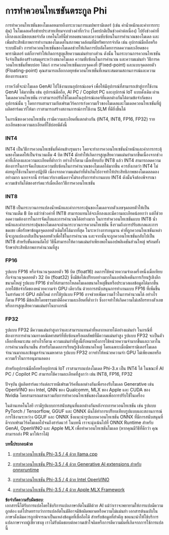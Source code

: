 # **การทำควอนไทเซชันตระกูล Phi**

การทำควอนไทเซชันของโมเดลหมายถึงกระบวนการแมปพารามิเตอร์ (เช่น ค่าน้ำหนักและค่าการกระตุ้น) ในโมเดลเครือข่ายประสาทเทียมจากช่วงค่าที่กว้าง (โดยปกติเป็นช่วงค่าต่อเนื่อง) ไปยังช่วงค่าที่เล็กลงและมีขอบเขตจำกัด เทคโนโลยีนี้ช่วยลดขนาดและความซับซ้อนในการคำนวณของโมเดล และเพิ่มประสิทธิภาพการทำงานของโมเดลในสภาพแวดล้อมที่มีทรัพยากรจำกัด เช่น อุปกรณ์มือถือหรือระบบฝังตัว การทำควอนไทเซชันของโมเดลช่วยให้เกิดการบีบอัดโดยการลดความละเอียดของพารามิเตอร์ แต่ก็อาจทำให้เกิดการสูญเสียความแม่นยำบางส่วน ดังนั้น ในกระบวนการควอนไทเซชันจึงจำเป็นต้องสร้างสมดุลระหว่างขนาดโมเดล ความซับซ้อนในการคำนวณ และความแม่นยำ วิธีการควอนไทเซชันที่พบบ่อย ได้แก่ การควอนไทเซชันแบบจุดคงที่ (Fixed-point) และแบบจุดลอยตัว (Floating-point) คุณสามารถเลือกกลยุทธ์ควอนไทเซชันที่เหมาะสมตามสถานการณ์และความต้องการเฉพาะ

เราหวังที่จะนำโมเดล GenAI ไปใช้งานบนอุปกรณ์เอดจ์ เพื่อให้มีอุปกรณ์ที่สามารถเข้าสู่การใช้งาน GenAI ได้มากขึ้น เช่น อุปกรณ์มือถือ, AI PC / Copilot PC และอุปกรณ์ IoT แบบดั้งเดิม ผ่านโมเดลควอนไทเซชัน เราสามารถปรับใช้โมเดลในอุปกรณ์เอดจ์ที่แตกต่างกันได้ตามข้อจำกัดของอุปกรณ์นั้น ๆ โดยการผสานรวมกับเฟรมเวิร์คการเร่งความเร็วของโมเดลและโมเดลควอนไทเซชันที่ผู้ผลิตฮาร์ดแวร์ให้มา เราสามารถสร้างสถานการณ์การใช้งาน SLM ที่ดียิ่งขึ้นได้

ในกรณีของควอนไทเซชัน เรามีความละเอียดที่แตกต่างกัน (INT4, INT8, FP16, FP32) รายละเอียดของความละเอียดที่ใช้บ่อยมีดังนี้

### **INT4**

INT4 เป็นวิธีการควอนไทเซชันที่ค่อนข้างรุนแรง โดยจะทำการควอนไทเซชันน้ำหนักและค่าการกระตุ้นของโมเดลให้เป็นจำนวนเต็ม 4 บิต INT4 มักทำให้เกิดการสูญเสียความแม่นยำมากขึ้นเนื่องจากช่วงค่าที่เล็กลงและความละเอียดที่ต่ำกว่า อย่างไรก็ตาม เมื่อเทียบกับ INT8 แล้ว INT4 สามารถลดความต้องการในการจัดเก็บและความซับซ้อนในการคำนวณของโมเดลได้มากขึ้น ควรสังเกตว่า INT4 ไม่ค่อยถูกใช้งานในทางปฏิบัติ เนื่องจากความแม่นยำที่ต่ำเกินไปอาจทำให้ประสิทธิภาพของโมเดลลดลงอย่างมาก นอกจากนี้ ฮาร์ดแวร์บางชนิดอาจไม่รองรับการทำงานแบบ INT4 ดังนั้นจึงต้องพิจารณาความเข้ากันได้ของฮาร์ดแวร์เมื่อเลือกวิธีการควอนไทเซชัน

### **INT8**

INT8 เป็นกระบวนการแปลงน้ำหนักและค่าการกระตุ้นของโมเดลจากตัวเลขจุดลอยตัวให้เป็นจำนวนเต็ม 8 บิต แม้ว่าช่วงค่าที่ INT8 สามารถแทนได้จะเล็กลงและมีความละเอียดน้อยกว่า แต่ก็ช่วยลดความต้องการในการจัดเก็บและการคำนวณได้อย่างมาก ในการทำควอนไทเซชันแบบ INT8 น้ำหนักและค่าการกระตุ้นของโมเดลจะผ่านกระบวนการควอนไทเซชัน ซึ่งรวมถึงการปรับสเกลและการชดเชย เพื่อรักษาข้อมูลจุดลอยตัวเดิมให้ได้มากที่สุด ในระหว่างการอนุมาน ค่าที่ถูกควอนไทเซชันเหล่านี้จะถูกแปลงกลับเป็นจุดลอยตัวเพื่อใช้ในการคำนวณ และจากนั้นจะถูกควอนไทเซชันกลับไปเป็น INT8 สำหรับขั้นตอนถัดไป วิธีนี้สามารถให้ความแม่นยำเพียงพอในแอปพลิเคชันส่วนใหญ่ พร้อมทั้งรักษาประสิทธิภาพการคำนวณที่สูง

### **FP16**

รูปแบบ FP16 หรือจำนวนจุดลอยตัว 16 บิต (float16) ลดการใช้หน่วยความจำลงครึ่งหนึ่งเมื่อเทียบกับจำนวนจุดลอยตัว 32 บิต (float32) ซึ่งมีข้อได้เปรียบอย่างมากในแอปพลิเคชันการเรียนรู้เชิงลึกขนาดใหญ่ รูปแบบ FP16 ช่วยให้สามารถโหลดโมเดลขนาดใหญ่ขึ้นหรือประมวลผลข้อมูลได้มากขึ้นภายใต้ข้อจำกัดของหน่วยความจำ GPU เดียวกัน ด้วยการสนับสนุนการทำงานแบบ FP16 ที่เพิ่มขึ้นในฮาร์ดแวร์ GPU สมัยใหม่ การใช้รูปแบบ FP16 อาจช่วยเพิ่มความเร็วในการคำนวณได้ อย่างไรก็ตาม FP16 มีข้อเสียโดยธรรมชาติคือความละเอียดที่ต่ำกว่า ซึ่งอาจทำให้เกิดความไม่เสถียรทางตัวเลขหรือการสูญเสียความแม่นยำในบางกรณี

### **FP32**

รูปแบบ FP32 มีความแม่นยำสูงกว่าและสามารถแทนค่าที่หลากหลายได้อย่างแม่นยำ ในกรณีที่ต้องการการคำนวณทางคณิตศาสตร์ที่ซับซ้อนหรือผลลัพธ์ที่มีความแม่นยำสูง รูปแบบ FP32 จะเป็นตัวเลือกที่เหมาะสม อย่างไรก็ตาม ความแม่นยำที่สูงนี้ยังหมายถึงการใช้หน่วยความจำมากขึ้นและเวลาในการคำนวณที่นานขึ้น สำหรับโมเดลการเรียนรู้เชิงลึกขนาดใหญ่ โดยเฉพาะเมื่อมีพารามิเตอร์โมเดลจำนวนมากและข้อมูลจำนวนมหาศาล รูปแบบ FP32 อาจทำให้หน่วยความจำ GPU ไม่เพียงพอหรือความเร็วในการอนุมานลดลง

สำหรับอุปกรณ์มือถือหรืออุปกรณ์ IoT เราสามารถแปลงโมเดล Phi-3.x เป็น INT4 ได้ ในขณะที่ AI PC / Copilot PC สามารถใช้ความละเอียดที่สูงกว่า เช่น INT8, FP16, FP32

ปัจจุบัน ผู้ผลิตฮาร์ดแวร์แต่ละรายมีเฟรมเวิร์คที่แตกต่างกันเพื่อรองรับโมเดล Generative เช่น OpenVINO ของ Intel, QNN ของ Qualcomm, MLX ของ Apple และ CUDA ของ Nvidia โดยสามารถผสานรวมกับการทำควอนไทเซชันของโมเดลเพื่อการปรับใช้ในเครื่อง

ในด้านเทคโนโลยี เรามีรูปแบบการสนับสนุนที่แตกต่างกันหลังจากการควอนไทเซชัน เช่น รูปแบบ PyTorch / Tensorflow, GGUF และ ONNX ฉันได้ทำการเปรียบเทียบรูปแบบและสถานการณ์การใช้งานระหว่าง GGUF และ ONNX ซึ่งแนะนำรูปแบบควอนไทเซชัน ONNX ที่มีการสนับสนุนที่ดีจากเฟรมเวิร์คโมเดลไปจนถึงฮาร์ดแวร์ ในบทนี้ เราจะมุ่งเน้นไปที่ ONNX Runtime สำหรับ GenAI, OpenVINO และ Apple MLX เพื่อทำควอนไทเซชันโมเดล (หากคุณมีวิธีที่ดีกว่า คุณสามารถส่ง PR มาให้เราได้)

**บทนี้ประกอบด้วย**

1. [การทำควอนไทเซชัน Phi-3.5 / 4 ด้วย llama.cpp](./UsingLlamacppQuantifyingPhi.md)

2. [การทำควอนไทเซชัน Phi-3.5 / 4 ด้วย Generative AI extensions สำหรับ onnxruntime](./UsingORTGenAIQuantifyingPhi.md)

3. [การทำควอนไทเซชัน Phi-3.5 / 4 ด้วย Intel OpenVINO](./UsingIntelOpenVINOQuantifyingPhi.md)

4. [การทำควอนไทเซชัน Phi-3.5 / 4 ด้วย Apple MLX Framework](./UsingAppleMLXQuantifyingPhi.md)

**ข้อจำกัดความรับผิดชอบ**:  
เอกสารนี้ได้รับการแปลโดยใช้บริการแปลภาษาอัตโนมัติด้วย AI แม้ว่าเราจะพยายามให้การแปลมีความถูกต้อง แต่โปรดทราบว่าการแปลอัตโนมัติอาจมีข้อผิดพลาดหรือความไม่แม่นยำ เอกสารต้นฉบับในภาษาดั้งเดิมควรถูกพิจารณาเป็นแหล่งข้อมูลที่เชื่อถือได้ สำหรับข้อมูลที่สำคัญ ขอแนะนำให้ใช้บริการแปลภาษาจากผู้เชี่ยวชาญ เราไม่รับผิดชอบต่อความเข้าใจผิดหรือการตีความผิดที่เกิดจากการใช้การแปลนี้